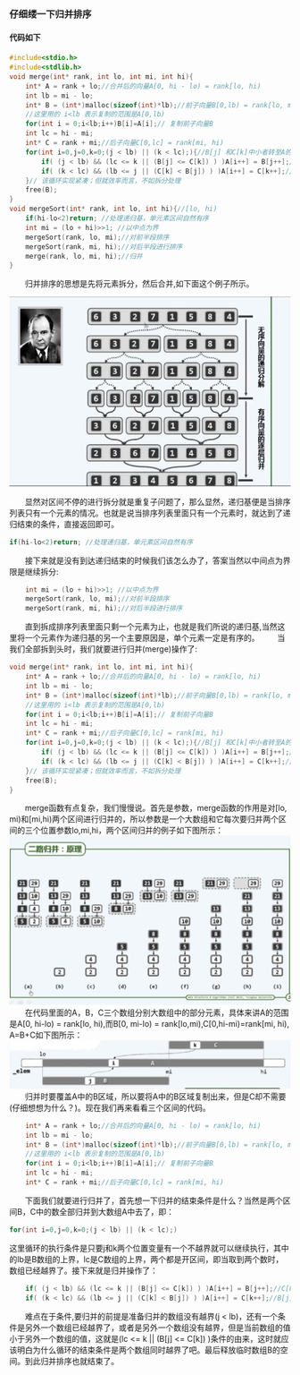 ### 仔细缕一下归并排序
#### 代码如下
```c
#include<stdio.h>
#include<stdlib.h>
void merge(int* rank, int lo, int mi, int hi){
    int* A = rank + lo;//合并后的向量A[0, hi - lo) = rank[lo, hi)
    int lb = mi - lo;
    int* B = (int*)malloc(sizeof(int)*lb);//前子向量B[0,lb) = rank[lo, mi)
    //这里用的 i<lb 表示复制的范围是A[0,lb)
    for(int i = 0;i<lb;i++)B[i]=A[i];// 复制前子向量B
    int lc = hi - mi;
    int* C = rank + mi;//后子向量C[0,lc] = rank[mi, hi)
    for(int i=0,j=0,k=0;(j < lb) || (k < lc);){//B[j] 和C[k]中小者转至A的末尾
        if( (j < lb) && (lc <= k || (B[j] <= C[k]) ) )A[i++] = B[j++];//C[k]已无或不小
        if( (k < lc) && (lb <= j || (C[k] < B[j]) ) )A[i++] = C[k++];//B[j]已无或更大
    }// 该循环实现紧凑；但就效率而言，不如拆分处理
    free(B);
}
void mergeSort(int* rank, int lo, int hi){//[lo, hi)
    if(hi-lo<2)return; //处理递归基，单元素区间自然有序
    int mi = (lo + hi)>>1; //以中点为界
    mergeSort(rank, lo, mi);//对前半段排序
    mergeSort(rank, mi, hi);//对后半段进行排序
    merge(rank, lo, mi, hi);//归并
}
```
&emsp;&emsp;归并排序的思想是先将元素拆分，然后合并,如下面这个例子所示。

![归并排序的例子](../pic/归并排序的例子.png "归并排序的例子")

&emsp;&emsp;显然对区间不停的进行拆分就是重复子问题了，那么显然，递归基便是当排序列表只有一个元素的情况。也就是说当排序列表里面只有一个元素时，就达到了递归结束的条件，直接返回即可。
```c
if(hi-lo<2)return; //处理递归基，单元素区间自然有序
```
&emsp;&emsp;接下来就是没有到达递归结束的时候我们该怎么办了，答案当然以中间点为界限是继续拆分:
```c
    int mi = (lo + hi)>>1; //以中点为界
    mergeSort(rank, lo, mi);//对前半段排序
    mergeSort(rank, mi, hi);//对后半段进行排序
```
&emsp;&emsp;直到拆成排序列表里面只剩一个元素为止，也就是我们所说的递归基,当然这里将一个元素作为递归基的另一个主要原因是，单个元素一定是有序的。
&emsp;&emsp;当我们全部拆到头时，我们就要进行归并(merge)操作了:
```c
void merge(int* rank, int lo, int mi, int hi){
    int* A = rank + lo;//合并后的向量A[0, hi - lo) = rank[lo, hi)
    int lb = mi - lo;
    int* B = (int*)malloc(sizeof(int)*lb);//前子向量B[0,lb) = rank[lo, mi)
    //这里用的 i<lb 表示复制的范围是A[0,lb)
    for(int i = 0;i<lb;i++)B[i]=A[i];// 复制前子向量B
    int lc = hi - mi;
    int* C = rank + mi;//后子向量C[0,lc] = rank[mi, hi)
    for(int i=0,j=0,k=0;(j < lb) || (k < lc);){//B[j] 和C[k]中小者转至A的末尾
        if( (j < lb) && (lc <= k || (B[j] <= C[k]) ) )A[i++] = B[j++];//C[k]已无或不小
        if( (k < lc) && (lb <= j || (C[k] < B[j]) ) )A[i++] = C[k++];//B[j]已无或更大
    }// 该循环实现紧凑；但就效率而言，不如拆分处理
    free(B);
}
```
&emsp;&emsp;merge函数有点复杂，我们慢慢说。首先是参数，merge函数的作用是对[lo, mi)和[mi,hi)两个区间进行归并的，所以参数是一个大数组和它每次要归并两个区间的三个位置参数lo,mi,hi，两个区间归并的例子如下图所示：
!["二路归并的例子"](../pic/二路归并的例子.png "二路归并")
&emsp;&emsp;在代码里面的A，B，C三个数组分别大数组中的部分元素，具体来讲A的范围是A[0, hi-lo) = rank[lo, hi),而B[0, mi-lo) = rank[lo,mi),C[0,hi-mi)=rank[mi, hi), A=B+C如下图所示：
!["区间表示"](../pic/二路归并的区间表示.png)
&emsp;&emsp;归并时要覆盖A中的B区域，所以要将A中的B区域复制出来，但是C却不需要(仔细想想为什么？)。现在我们再来看看三个区间的代码。
```c
    int* A = rank + lo;//合并后的向量A[0, hi - lo) = rank[lo, hi)
    int lb = mi - lo;
    int* B = (int*)malloc(sizeof(int)*lb);//前子向量B[0,lb) = rank[lo, mi)
    //这里用的 i<lb 表示复制的范围是A[0,lb)
    for(int i = 0;i<lb;i++)B[i]=A[i];// 复制前子向量B
    int lc = hi - mi;
    int* C = rank + mi;//后子向量C[0,lc] = rank[mi, hi)
```
&emsp;&emsp;下面我们就要进行归并了，首先想一下归并的结束条件是什么？当然是两个区间B，C中的数全部归并到大数组A中去了，即：
```c
for(int i=0,j=0,k=0;(j < lb) || (k < lc);)
```
这里循环的执行条件是只要j和k两个位置变量有一个不越界就可以继续执行，其中的lb是B数组的上界，lc是C数组的上界，两个都是开区间，即当取到两个数时，数组已经越界了。接下来就是归并操作了：
```c
    if( (j < lb) && (lc <= k || (B[j] <= C[k]) ) )A[i++] = B[j++];//C[k]已无或不小
    if( (k < lc) && (lb <= j || (C[k] < B[j]) ) )A[i++] = C[k++];//B[j]已无或更大
```
&emsp;&emsp;难点在于条件,要归并的前提是准备归并的数组没有越界(j < lb)，还有一个条件是另外一个数组已经越界了，或者是另外一个数组没有越界，但是当前数组的值小于另外一个数组的值，这就是(lc <= k || (B[j] <= C[k]) )条件的由来，这时就应该明白为什么循环的结束条件是两个数组同时越界了吧。最后释放临时数组B的空间。到此归并排序也就结束了。